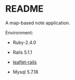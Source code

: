 # README

A map-based note application.

Environment:

* Ruby-2.4.0

* Rails 5.1.1

* [leaflet-rails](https://github.com/axyjo/leaflet-rails/)

* Mysql 5.7.18

  ​

